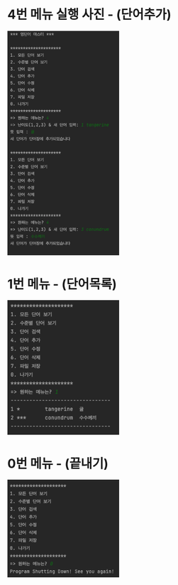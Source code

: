 # 4번 메뉴 실행 사진 - (단어추가)
<img src = "https://github.com/mojo1ee/23_WordMaster1/blob/b4c46fb809b6f954b73e1851277fdf0ed21ceea5/screenshots/AddWord.png" width='50%'>

# 1번 메뉴 - (단어목록)
<img src = "https://github.com/mojo1ee/23_WordMaster1/blob/95adb02877ad3ebec6e605f4513f57b1ca6848b4/screenshots/ListAll.png" width='50%'>

# 0번 메뉴 - (끝내기)
<img src = "https://github.com/mojo1ee/23_WordMaster1/blob/faad1998be72694d561e90cb3f4bfe7d5f0c84eb/screenshots/Shutdown.png" width='50%'>
